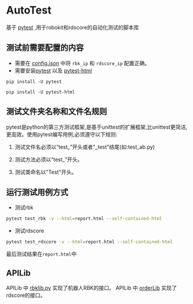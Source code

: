 # AutoTest

基于 [pytest](https://docs.pytest.org/en/7.1.x/index.html) ,用于robokit和rdscore的自动化测试的脚本库

## 测试前需要配置的内容

- 需要在 [config.json](config.json) 中将 `rbk_ip` 和 `rdscore_ip` 配置正确。
- 需要安装[pytest](https://docs.pytest.org/en/7.1.x/index.html) 以及 [pytest-html](https://pytest-html.readthedocs.io/en/latest/index.html)

```
pip install -U pytest
```

```
pip install -U pytest-html
```

## 测试文件夹名称和文件名规则

pytest是python的第三方测试框架,是基于unittest的扩展框架,比unittest更简洁,更高效。使用pytest编写用例,必须遵守以下规则:

1. 测试文件名必须以“test_”开头或者"_test"结尾(如:test_ab.py)

2. 测试方法必须以“test_”开头。

3. 测试类命名以"Test"开头。

## 运行测试用例方式
- 测试rbk
```bash
pytest test_rbk -v --html=report.html --self-contained-html
```
- 测试rdscore
```bash
pytest test_rdscore -v --html=report.html --self-contained-html
```
最后测试结果在`report.html`中


## APILib

APILib 中 [rbklib.py](APILib/rbklib.py) 实现了机器人RBK的接口。
APILib 中 [orderLib](APILib/orderLib.py) 实现了rdscore的接口。

